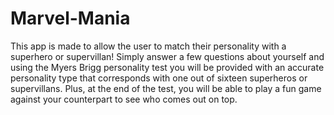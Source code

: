 # Marvel-Mania

This app is made to allow the user to match their personality with a superhero or supervillan! Simply answer a few questions about yourself and using the Myers Brigg personality test you will be provided with an accurate personality type that corresponds with one out of sixteen superheros or supervillans. Plus, at the end of the test, you will be able to play a fun game against your counterpart to see who comes out on top. 
